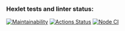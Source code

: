 ### Hexlet tests and linter status:

[![Maintainability](https://api.codeclimate.com/v1/badges/d14b1ec2c594b72e8471/maintainability)](https://codeclimate.com/github/Saimon398/frontend-project-lvl2/maintainability)
[![Actions Status](https://github.com/Saimon398/frontend-project-lvl2/workflows/hexlet-check/badge.svg)](https://github.com/Saimon398/frontend-project-lvl2/actions)
[![Node CI](https://github.com/Saimon398/frontend-project-lvl2/workflows/nodejs/badge.svg)](https://github.com/Saimon398/frontend-project-lvl2/actions)
